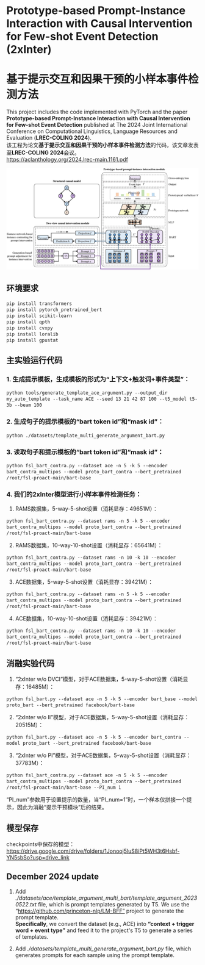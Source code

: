 # Prototype-based Prompt-Instance Interaction with Causal Intervention for Few-shot Event Detection (2xInter)
# 基于提示交互和因果干预的小样本事件检测方法
This project includes the code implemented with PyTorch and the paper **Prototype-based Prompt-Instance Interaction with Causal Intervention for Few-shot Event Detection** published at The 2024 Joint International Conference on Computational Linguistics, Language Resources and Evaluation (**LREC-COLING 2024**).<br>
该工程为论文**基于提示交互和因果干预的小样本事件检测方法**的代码，该文章发表至**LREC-COLING 2024**会议。<br>
https://aclanthology.org/2024.lrec-main.1161.pdf

![image](logo_cover_photo/2xInter_Cover_photo.jpg)

## 环境要求
 ```
pip install transformers
pip install pytorch_pretrained_bert
pip install scikit-learn
pip install qpth
pip install cvxpy
pip install loralib
pip install gpustat
 ```

## 主实验运行代码
### 1. 生成提示模板，生成模板的形式为“上下文+触发词+事件类型”：
 ```
python tools/generate_template_ace_argument.py --output_dir my_auto_template --task_name ACE --seed 13 21 42 87 100 --t5_model t5-3b --beam 100
 ```

### 2. 生成句子的提示模板的“bart token id”和“mask id”：
 ```
python ./datasets/template_multi_generate_argument_bart.py
 ```

### 3. 读取句子和提示模板的“bart token id”和“mask id”：
 ```
python fsl_bart_contra.py --dataset ace -n 5 -k 5 --encoder bart_contra_multipos --model proto_bart_contra --bert_pretrained /root/fsl-proact-main/bart-base
 ```

### 4. 我们的2xInter模型进行小样本事件检测任务：
1) RAMS数据集，5-way-5-shot设置（消耗显存：49651M）：
 ```
python fsl_bart_contra.py --dataset rams -n 5 -k 5 --encoder bart_contra_multipos --model proto_bart_contra --bert_pretrained /root/fsl-proact-main/bart-base
 ```

2) RAMS数据集，10-way-10-shot设置（消耗显存：65641M）：
 ```
python fsl_bart_contra.py --dataset rams -n 10 -k 10 --encoder bart_contra_multipos --model proto_bart_contra --bert_pretrained /root/fsl-proact-main/bart-base
 ```

3) ACE数据集，5-way-5-shot设置（消耗显存：39421M）：
 ```
python fsl_bart_contra.py --dataset rams -n 5 -k 5 --encoder bart_contra_multipos --model proto_bart_contra --bert_pretrained /root/fsl-proact-main/bart-base
 ```

4) ACE数据集，10-way-10-shot设置（消耗显存：39421M）：
 ```
python fsl_bart_contra.py --dataset rams -n 10 -k 10 --encoder bart_contra_multipos --model proto_bart_contra --bert_pretrained /root/fsl-proact-main/bart-base
 ```

## 消融实验代码
1)  “2xInter w/o DVCI”模型，对于ACE数据集，5-way-5-shot设置（消耗显存：16485M）：
 ```
python fsl_bart.py --dataset ace -n 5 -k 5 --encoder bart_base --model proto_bart --bert_pretrained facebook/bart-base
 ```

2)  “2xInter w/o II”模型，对于ACE数据集，5-way-5-shot设置（消耗显存：20515M）：
 ```
python fsl_bart.py --dataset ace -n 5 -k 5 --encoder bart_contra --model proto_bart --bert_pretrained facebook/bart-base
 ```

3)  “2xInter w/o PI”模型，对于ACE数据集，5-way-5-shot设置（消耗显存：37783M）：
 ```
python fsl_bart_contra.py --dataset ace -n 5 -k 5 --encoder bart_contra_multipos --model proto_bart_contra --bert_pretrained /root/fsl-proact-main/bart-base --PI_num 1
 ```
“PI_num”参数用于设置提示的数量，当“PI_num=1”时，一个样本仅拼接一个提示，因此为消融“提示干预模块”后的结果。


## 模型保存
checkpoints中保存的模型：https://drive.google.com/drive/folders/1Jonooj5luS8iPt5WH3t6Hsbf-YN5sbSo?usp=drive_link

## December 2024 update

1. Add *./datasets/ace/template_argument_multi_bart/template_argument_20230522.txt* file, which is prompt templates generated by T5. We use the “https://github.com/princeton-nlp/LM-BFF” project to generate the prompt template. <br>
**Specifically**, we convert the dataset (e.g., ACE) into **“context + trigger word + event type”** and feed it to the project's T5 to generate a series of templates.

2. Add *./datasets/template_multi_generate_argument_bart.py* file, which generates prompts for each sample using the prompt template.
